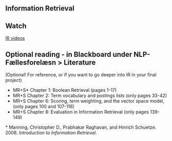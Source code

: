 Information Retrieval 
------------------ 

## Watch

[IR videos](https://www.youtube.com/playlist?list=PLaZQkZp6WhWwoDuD6pQCmgVyDbUWl_ZUi)

## Optional reading - in Blackboard under NLP- Fællesforelæsn > Literature 
(Optional! For reference, or if you want to go deeper into IR in your final project)
- MR+S* Chapter 1: Boolean Retrieval (pages 1-17)
- MR+S Chapter 2: Term vocabulary and postings lists (only pages 33-42)
- MR+S Chapter 6: Scoring, term weighting, and the vector space model, (only pages 100 and 107-116)
- MR+S Chapter 8: Evaluation in Information Retrieval (only pages 139-149)

\* Manning, Christopher D., Prabhakar Raghavan, and Hinrich Schuetze. 2008. *Introduction to Information Retrieval.*
